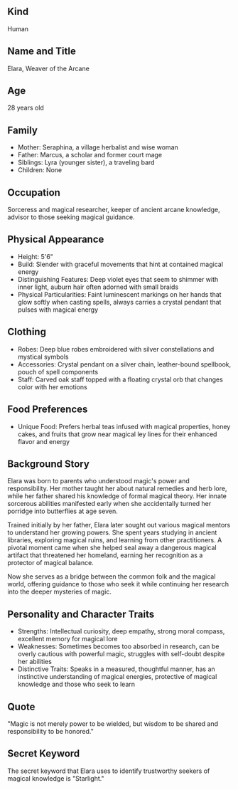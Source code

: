 ## Kind
Human

## Name and Title
Elara, Weaver of the Arcane

## Age
28 years old

## Family
- Mother: Seraphina, a village herbalist and wise woman
- Father: Marcus, a scholar and former court mage
- Siblings: Lyra (younger sister), a traveling bard
- Children: None

## Occupation
Sorceress and magical researcher, keeper of ancient arcane knowledge, advisor to those seeking magical guidance.

## Physical Appearance
- Height: 5'6"
- Build: Slender with graceful movements that hint at contained magical energy
- Distinguishing Features: Deep violet eyes that seem to shimmer with inner light, auburn hair often adorned with small braids
- Physical Particularities: Faint luminescent markings on her hands that glow softly when casting spells, always carries a crystal pendant that pulses with magical energy

## Clothing
- Robes: Deep blue robes embroidered with silver constellations and mystical symbols
- Accessories: Crystal pendant on a silver chain, leather-bound spellbook, pouch of spell components
- Staff: Carved oak staff topped with a floating crystal orb that changes color with her emotions

## Food Preferences
- Unique Food: Prefers herbal teas infused with magical properties, honey cakes, and fruits that grow near magical ley lines for their enhanced flavor and energy

## Background Story
Elara was born to parents who understood magic's power and responsibility. Her mother taught her about natural remedies and herb lore, while her father shared his knowledge of formal magical theory. Her innate sorcerous abilities manifested early when she accidentally turned her porridge into butterflies at age seven.

Trained initially by her father, Elara later sought out various magical mentors to understand her growing powers. She spent years studying in ancient libraries, exploring magical ruins, and learning from other practitioners. A pivotal moment came when she helped seal away a dangerous magical artifact that threatened her homeland, earning her recognition as a protector of magical balance.

Now she serves as a bridge between the common folk and the magical world, offering guidance to those who seek it while continuing her research into the deeper mysteries of magic.

## Personality and Character Traits
- Strengths: Intellectual curiosity, deep empathy, strong moral compass, excellent memory for magical lore
- Weaknesses: Sometimes becomes too absorbed in research, can be overly cautious with powerful magic, struggles with self-doubt despite her abilities
- Distinctive Traits: Speaks in a measured, thoughtful manner, has an instinctive understanding of magical energies, protective of magical knowledge and those who seek to learn

## Quote
"Magic is not merely power to be wielded, but wisdom to be shared and responsibility to be honored."

## Secret Keyword
The secret keyword that Elara uses to identify trustworthy seekers of magical knowledge is "Starlight."